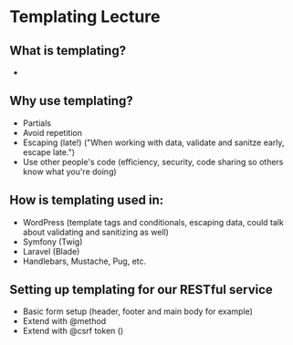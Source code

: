 # Templating Lecture

## What is templating?

- 

## Why use templating?

- Partials
- Avoid repetition
- Escaping (late!) ("When working with data, validate and sanitze early, escape late.")
- Use other people's code (efficiency, security, code sharing so others know what you're doing)


## How is templating used in:

- WordPress (template tags and conditionals, escaping data, could talk about validating and sanitizing as well)
- Symfony (Twig)
- Laravel (Blade)
- Handlebars, Mustache, Pug, etc.

## Setting up templating for our RESTful service

- Basic form setup (header, footer and main body for example)
- Extend with @method 
- Extend with @csrf token ()